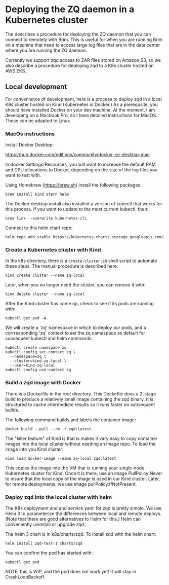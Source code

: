 # Deploying the ZQ daemon in a Kubernetes cluster

The describes a procedure for deploying the ZQ daemon that you can connect to remotely with Brim. This is useful for when you are running Brim on a machine that need to access large log files that are in the data center where you are running the ZQ daemon.

Currently we support zqd access to ZAR files stored on Amazon S3, so we also describe a procedure for deploying zqd to a K8s cluster hosted on AWS EKS.

## Local development

For convenience of development, here is a process to deploy zqd in a local K8s cluster hosted on Kind (Kubernetes in Docker.) As a prerequsite, you should have installed Docker on your dev machine. At the moment, I am developing on a Macbook Pro, so I have detailed instructions for MacOS. These can be adapted to Linux.

### MacOs instructions

Install Docker Desktop:

https://hub.docker.com/editions/community/docker-ce-desktop-mac

In docker Settings/Resources, you will want to increase the default RAM and CPU allocations to Docker, depending on the size of the log files you want to test with.

Using Homebrew (https://brew.sh) install the following packages:
```
brew install kind stern helm
```
The Docker desktop install also installed a version of kubectl that works for this process. If you want to update to the most current kubectl, then:
```
brew link --overwrite kubernetes-cli
```
Connect to this helm chart repo:
```
helm repo add stable https://kubernetes-charts.storage.googleapis.com/
```

### Create a Kubernetes cluster with Kind
In the k8s directory, there is a `create-cluster.sh` shell script to automate these steps. The manual procedure is described here.
```
kind create cluster --name zq-local
```
Later, when you no longer need the cluster, you can remove it with:
```
kind delete cluster --name zq-local
```
After the Kind cluster has come up, check to see if its pods are running with:
```
kubectl get pod -A
```
We will create a 'zq' namespace in which to deploy our pods, and a corrresponding 'zq' context to set the zq namespace as default for subsequent kubectl and helm commands:
```
kubectl create namespace zq
kubectl config set-context zq \
  --namespace=zq \
  --cluster=kind-zq-local \
  --user=kind-zq-local
kubectl config use-context zq
```

### Build a zqd image with Docker
There is a Dockerfile in the root directory. This Dockefile does a 2-stage build to produce a relatively small image containing the zqd binary. It is structured to cache intermediate results so it runs faster on subsequent builds.

The following command builds and labels the container image:
```
docker build --pull --rm -t zqd:latest .
```
The "killer feature" of Kind is that is makes it vary easy to copy container images into the local cluster without needing an image repo. To load the image into you Kind cluster:
```
kind load docker-image --name zq-local zqd:latest
```
This copies the image into the VM that is running your single-node Kubernetes cluster for Kind. Once it is there, use an image PullPolicy:Never to insure that the local copy of the image is used in our Kind cluster. Later, for remote deployments, we use image pullPolicy:IfNotPresent.

### Deploy zqd into the local cluster with helm
The K8s deployment and and service yaml for zqd is pretty simple. We use Helm 3 to parameterize the differences between local and remote deploys. (Note that there are good alternatives to Helm for this.) Helm can conveniently uninstall or upgrade zqd.

The helm 3 chart is in k8s/charts/zqd. To install zqd with the helm chart:
```
helm install zqd-test-1 charts/zqd
```
You can confirm the pod has started with:
```
kubectl get pod
```
NOTE: this is WIP, and the pod does not work yet! It will stay in CrashLoopBackoff.
